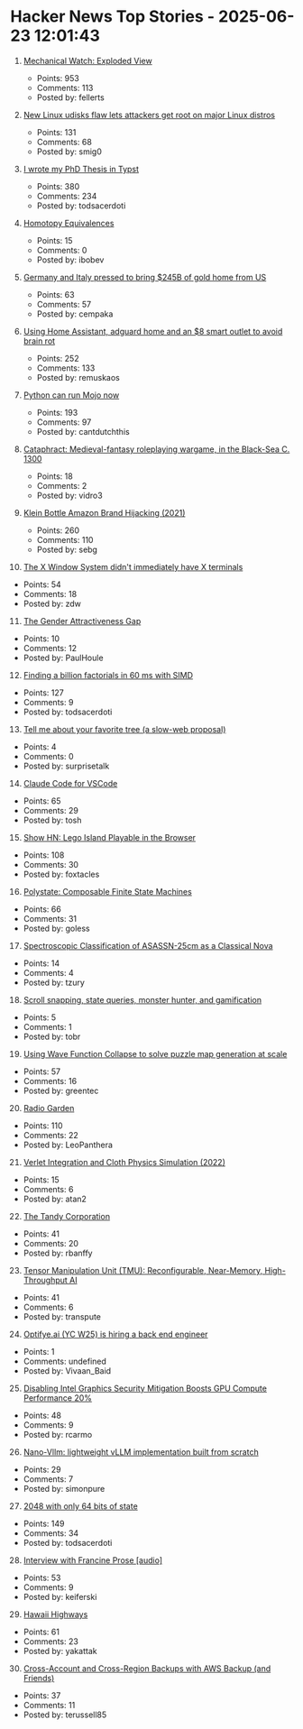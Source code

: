 # Hacker News Top Stories - 2025-06-23 12:01:43

1. [Mechanical Watch: Exploded View](https://fellerts.no/projects/epoch.html)
   - Points: 953
   - Comments: 113
   - Posted by: fellerts

2. [New Linux udisks flaw lets attackers get root on major Linux distros](https://www.bleepingcomputer.com/news/linux/new-linux-udisks-flaw-lets-attackers-get-root-on-major-linux-distros/)
   - Points: 131
   - Comments: 68
   - Posted by: smig0

3. [I wrote my PhD Thesis in Typst](https://fransskarman.com/phd_thesis_in_typst.html)
   - Points: 380
   - Comments: 234
   - Posted by: todsacerdoti

4. [Homotopy Equivalences](https://bartoszmilewski.com/2025/06/20/weak-homotopy-equivalences/)
   - Points: 15
   - Comments: 0
   - Posted by: ibobev

5. [Germany and Italy pressed to bring $245B of gold home from US](https://www.ft.com/content/e39390cc-ea02-4197-843a-1e4c242422cc)
   - Points: 63
   - Comments: 57
   - Posted by: cempaka

6. [Using Home Assistant, adguard home and an $8 smart outlet to avoid brain rot](https://www.romanklasen.com/blog/beating-brainrot-by-button/)
   - Points: 252
   - Comments: 133
   - Posted by: remuskaos

7. [Python can run Mojo now](https://koaning.io/posts/giving-mojo-a-spin/)
   - Points: 193
   - Comments: 97
   - Posted by: cantdutchthis

8. [Cataphract: Medieval-fantasy roleplaying wargame, in the Black-Sea C. 1300](https://samsorensen.blot.im/cataphracts-design-diary-1)
   - Points: 18
   - Comments: 2
   - Posted by: vidro3

9. [Klein Bottle Amazon Brand Hijacking (2021)](https://www.kleinbottle.com/Amazon_Brand_Hijacking.html)
   - Points: 260
   - Comments: 110
   - Posted by: sebg

10. [The X Window System didn't immediately have X terminals](https://utcc.utoronto.ca/~cks/space/blog/unix/XTerminalsNotImmediate)
   - Points: 54
   - Comments: 18
   - Posted by: zdw

11. [The Gender Attractiveness Gap](https://www.biorxiv.org/content/10.1101/2025.05.21.655261v1)
   - Points: 10
   - Comments: 12
   - Posted by: PaulHoule

12. [Finding a billion factorials in 60 ms with SIMD](https://codeforces.com/blog/entry/143279)
   - Points: 127
   - Comments: 9
   - Posted by: todsacerdoti

13. [Tell me about your favorite tree (a slow-web proposal)](https://nannnsss.omg.lol/2025/tell-me-about-your-favorite-tree/)
   - Points: 4
   - Comments: 0
   - Posted by: surprisetalk

14. [Claude Code for VSCode](https://marketplace.visualstudio.com/items?itemName=anthropic.claude-code)
   - Points: 65
   - Comments: 29
   - Posted by: tosh

15. [Show HN: Lego Island Playable in the Browser](https://isle.pizza)
   - Points: 108
   - Comments: 30
   - Posted by: foxtacles

16. [Polystate: Composable Finite State Machines](https://github.com/sdzx-1/polystate)
   - Points: 66
   - Comments: 31
   - Posted by: goless

17. [Spectroscopic Classification of ASASSN-25cm as a Classical Nova](https://www.astronomerstelegram.org/?read=17228)
   - Points: 14
   - Comments: 4
   - Posted by: tzury

18. [Scroll snapping, state queries, monster hunter, and gamification](https://utilitybend.com/blog/the-customizable-select-part-four-scroll-snapping-state-queries-monster-hunter-and-gamification)
   - Points: 5
   - Comments: 1
   - Posted by: tobr

19. [Using Wave Function Collapse to solve puzzle map generation at scale](https://sublevelgames.github.io/blogs/2025-06-22-nurikabe-map-gen-with-wfc/)
   - Points: 57
   - Comments: 16
   - Posted by: greentec

20. [Radio Garden](https://radio.garden/?2025)
   - Points: 110
   - Comments: 22
   - Posted by: LeoPanthera

21. [Verlet Integration and Cloth Physics Simulation (2022)](https://pikuma.com/blog/verlet-integration-2d-cloth-physics-simulation)
   - Points: 15
   - Comments: 6
   - Posted by: atan2

22. [The Tandy Corporation](https://www.abortretry.fail/p/the-tandy-corporation-part-1)
   - Points: 41
   - Comments: 20
   - Posted by: rbanffy

23. [Tensor Manipulation Unit (TMU): Reconfigurable, Near-Memory, High-Throughput AI](https://arxiv.org/abs/2506.14364)
   - Points: 41
   - Comments: 6
   - Posted by: transpute

24. [Optifye.ai (YC W25) is hiring a back end engineer](undefined)
   - Points: 1
   - Comments: undefined
   - Posted by: Vivaan_Baid

25. [Disabling Intel Graphics Security Mitigation Boosts GPU Compute Performance 20%](https://www.phoronix.com/news/Disable-Intel-Gfx-Security-20p)
   - Points: 48
   - Comments: 9
   - Posted by: rcarmo

26. [Nano-Vllm: lightweight vLLM implementation built from scratch](https://github.com/GeeeekExplorer/nano-vllm)
   - Points: 29
   - Comments: 7
   - Posted by: simonpure

27. [2048 with only 64 bits of state](https://github.com/izabera/bitwise-challenge-2048)
   - Points: 149
   - Comments: 34
   - Posted by: todsacerdoti

28. [Interview with Francine Prose [audio]](https://www.laphamsquarterly.org/content/episode-3-francine-prose)
   - Points: 53
   - Comments: 9
   - Posted by: keiferski

29. [Hawaii Highways](http://www.hawaiihighways.com/)
   - Points: 61
   - Comments: 23
   - Posted by: yakattak

30. [Cross-Account and Cross-Region Backups with AWS Backup (and Friends)](https://tylerrussell.dev/2025/06/20/cross-account-and-region-backups-with-aws-backup-and-friends/)
   - Points: 37
   - Comments: 11
   - Posted by: terussell85

